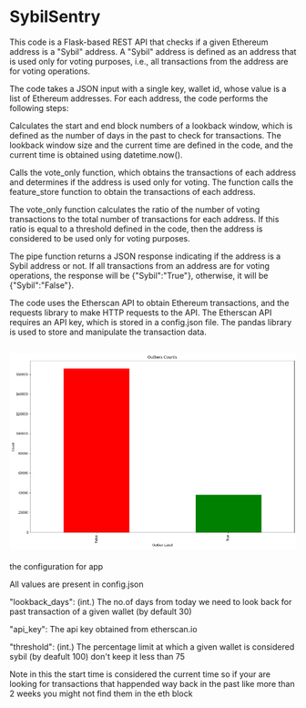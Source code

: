 # SybilSentry

This code is a Flask-based REST API that checks if a given Ethereum address is a "Sybil" address. A "Sybil" address is defined as an address that is used only for voting purposes, i.e., all transactions from the address are for voting operations.

The code takes a JSON input with a single key, wallet id, whose value is a list of Ethereum addresses. For each address, the code performs the following steps:

Calculates the start and end block numbers of a lookback window, which is defined as the number of days in the past to check for transactions. The lookback window size and the current time are defined in the code, and the current time is obtained using datetime.now().

Calls the vote_only function, which obtains the transactions of each address and determines if the address is used only for voting. The function calls the feature_store function to obtain the transactions of each address.

The vote_only function calculates the ratio of the number of voting transactions to the total number of transactions for each address. If this ratio is equal to a threshold defined in the code, then the address is considered to be used only for voting purposes.

The pipe function returns a JSON response indicating if the address is a Sybil address or not. If all transactions from an address are for voting operations, the response will be {"Sybil":"True"}, otherwise, it will be {"Sybil":"False"}.

The code uses the Etherscan API to obtain Ethereum transactions, and the requests library to make HTTP requests to the API. The Etherscan API requires an API key, which is stored in a config.json file. The pandas library is used to store and manipulate the transaction data.

![Sybil](https://github.com/theBlockchainMystic/sybilsentry/blob/main/Sybil.png "sybil")
--------------

the configuration for app

All values are present in config.json

"lookback_days": (int.) The no.of days from today we need to look back for past transaction of a given wallet (by default 30)

"api_key": The api key obtained from etherscan.io

"threshold": (int.) The percentage limit at which a given wallet is considered sybil (by deafult 100) don't keep it less than 75

Note in this the start time is considered the current time so if your are looking for transactions that happended way back in the past like more than 2 weeks you might not find them in the eth block
